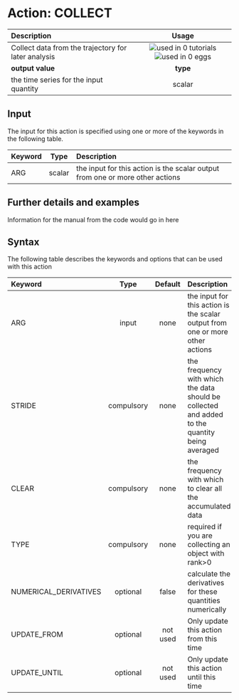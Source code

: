 # Action: COLLECT

| Description    | Usage |
|:--------|:--------:|
| Collect data from the trajectory for later analysis | ![used in 0 tutorials](https://img.shields.io/badge/tutorials-0-red.svg)![used in 0 eggs](https://img.shields.io/badge/nest-0-red.svg)|
 | **output value** | **type** |
| the time series for the input quantity | scalar |

## Input

The input for this action is specified using one or more of the keywords in the following table.

| Keyword |  Type | Description |
|:--------|:------:|:-----------|
| ARG | scalar | the input for this action is the scalar output from one or more other actions |


## Further details and examples 
Information for the manual from the code would go in here 
## Syntax 
The following table describes the keywords and options that can be used with this action 

| Keyword | Type | Default | Description |
|:-------|:----:|:-------:|:-----------|
| ARG | input | none | the input for this action is the scalar output from one or more other actions |
| STRIDE | compulsory | none |  the frequency with which the data should be collected and added to the quantity being averaged |
| CLEAR | compulsory | none |  the frequency with which to clear all the accumulated data |
| TYPE | compulsory | none |  required if you are collecting an object with rank>0 |
| NUMERICAL_DERIVATIVES | optional | false |  calculate the derivatives for these quantities numerically |
| UPDATE_FROM | optional | not used | Only update this action from this time |
| UPDATE_UNTIL | optional | not used | Only update this action until this time |
